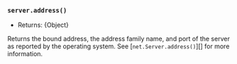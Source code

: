 ### `server.address()`

<!-- YAML
added: v0.6.0
-->

* Returns: {Object}

Returns the bound address, the address family name, and port of the
server as reported by the operating system. See [`net.Server.address()`][] for
more information.
